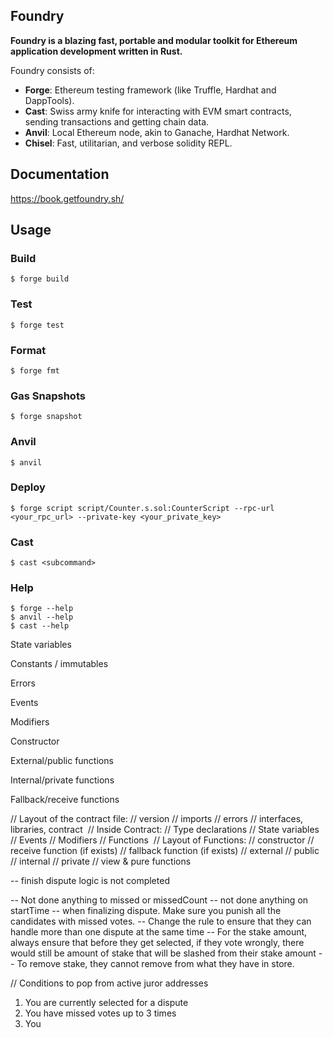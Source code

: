 ## Foundry

**Foundry is a blazing fast, portable and modular toolkit for Ethereum application development written in Rust.**

Foundry consists of:

-   **Forge**: Ethereum testing framework (like Truffle, Hardhat and DappTools).
-   **Cast**: Swiss army knife for interacting with EVM smart contracts, sending transactions and getting chain data.
-   **Anvil**: Local Ethereum node, akin to Ganache, Hardhat Network.
-   **Chisel**: Fast, utilitarian, and verbose solidity REPL.

## Documentation

https://book.getfoundry.sh/

## Usage

### Build

```shell
$ forge build
```

### Test

```shell
$ forge test
```

### Format

```shell
$ forge fmt
```

### Gas Snapshots

```shell
$ forge snapshot
```

### Anvil

```shell
$ anvil
```

### Deploy

```shell
$ forge script script/Counter.s.sol:CounterScript --rpc-url <your_rpc_url> --private-key <your_private_key>
```

### Cast

```shell
$ cast <subcommand>
```

### Help

```shell
$ forge --help
$ anvil --help
$ cast --help
```


State variables

Constants / immutables

Errors

Events

Modifiers

Constructor

External/public functions

Internal/private functions


Fallback/receive functions

// Layout of the contract file:
// version
// imports
// errors
// interfaces, libraries, contract
​
// Inside Contract:
// Type declarations
// State variables
// Events
// Modifiers
// Functions
​
// Layout of Functions:
// constructor
// receive function (if exists)
// fallback function (if exists)
// external
// public
// internal
// private
// view & pure functions



-- finish dispute logic is not completed

-- Not done anything to missed or missedCount
-- not done anything on startTime
-- when finalizing dispute. Make sure you punish all the candidates with missed votes.
-- Change the rule to ensure that they can handle more than one dispute at the same time
-- For the stake amount, always ensure that before they get selected, if they vote wrongly, there would still be amount of stake that will be slashed from their stake amount
-- To remove stake, they cannot remove from what they have in store.



// Conditions to pop from active juror addresses
1. You are currently selected for a dispute
2. You have missed votes up to 3 times
3. You 